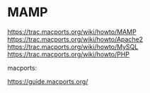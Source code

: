 MAMP
====
https://trac.macports.org/wiki/howto/MAMP
https://trac.macports.org/wiki/howto/Apache2
https://trac.macports.org/wiki/howto/MySQL
https://trac.macports.org/wiki/howto/PHP

macports:

https://guide.macports.org/
